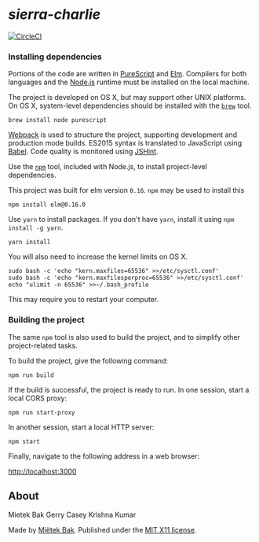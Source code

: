 _sierra-charlie_
================

[![CircleCI](https://circleci.com/gh/cb-cities/sierra-charlie.svg?style=svg&circle-token=11d612a668f402164098ac05ff503a248ed8a59a)](https://circleci.com/gh/cb-cities/sierra-charlie)

### Installing dependencies

Portions of the code are written in [PureScript](http://www.purescript.org/) and [Elm](http://elm-lang.org/).  Compilers for both languages and the [Node.js](https://nodejs.org/) runtime must be installed on the local machine.

The project is developed on OS X, but may support other UNIX platforms.  On OS X, system-level dependencies should be installed with the [`brew`](http://brew.sh/) tool. 

```
brew install node purescript
```

[Webpack](https://webpack.github.io/) is used to structure the project, supporting development and production mode builds.  ES2015 syntax is translated to JavaScript using [Babel](http://babeljs.io/).  Code quality is monitored using [JSHint](http://jshint.com/).

Use the [`npm`](https://www.npmjs.com/) tool, included with Node.js, to install project-level dependencies.

This project was built for elm version `0.16`. `npm` may be used to install this

```
npm install elm@0.16.0
```

Use `yarn` to install packages. If you don't have `yarn`, install it using `npm install -g yarn`.

```
yarn install
```

You will also need to increase the kernel limits on OS X. 

```
sudo bash -c 'echo "kern.maxfiles=65536" >>/etc/sysctl.conf'
sudo bash -c 'echo "kern.maxfilesperproc=65536" >>/etc/sysctl.conf'
echo "ulimit -n 65536" >>~/.bash_profile
```

This may require you to restart your computer.


### Building the project

The same `npm` tool is also used to build the project, and to simplify other project-related tasks.

To build the project, give the following command:

```
npm run build
```

If the build is successful, the project is ready to run.  In one session, start a local CORS proxy:

```
npm run start-proxy
```

In another session, start a local HTTP server:

```
npm start
```

Finally, navigate to the following address in a web browser:

[http://localhost:3000](http://localhost:3000)


About
-----

Mietek Bak
Gerry Casey
Krishna Kumar

Made by [Miëtek Bak](https://mietek.io/).  Published under the [MIT X11 license](LICENSE.md).
